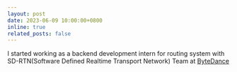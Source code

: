```yaml
---
layout: post
date: 2023-06-09 10:00:00+0800
inline: true
related_posts: false
---
```


I started working as a backend development intern for routing system with SD-RTN(Software Defined Realtime Transport Network) Team at [ByteDance](https://www.bytedance.com/en)
